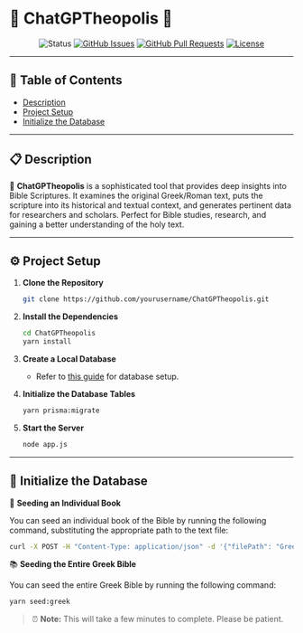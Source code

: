 # 📜 ChatGPTheopolis 📜

<div align="center">

![Status](https://img.shields.io/badge/status-active-success.svg)
[![GitHub Issues](https://img.shields.io/github/issues/nlewis84/yourrepo.svg)](https://github.com/nlewis84/ChatGPTheopolis/issues)
[![GitHub Pull Requests](https://img.shields.io/github/issues-pr/nlewis84/ChatGPTheopolis.svg)](https://github.com/nlewis84/ChatGPTheopolis/pulls)
[![License](https://img.shields.io/badge/license-MIT-blue.svg)](/LICENSE)

</div>

---

## 📑 Table of Contents
- [Description](#description)
- [Project Setup](#project-setup)
- [Initialize the Database](#initialize-the-database)

---

## 📋 Description

📖 **ChatGPTheopolis** is a sophisticated tool that provides deep insights into Bible Scriptures. It examines the original Greek/Roman text, puts the scripture into its historical and textual context, and generates pertinent data for researchers and scholars. Perfect for Bible studies, research, and gaining a better understanding of the holy text.

---

## ⚙️ Project Setup

1. **Clone the Repository**
    ```bash
    git clone https://github.com/yourusername/ChatGPTheopolis.git
    ```

2. **Install the Dependencies**
    ```bash
    cd ChatGPTheopolis
    yarn install
    ```

3. **Create a Local Database**
    - Refer to [this guide](http://yourdbguide.com) for database setup.

4. **Initialize the Database Tables**
    ```bash
    yarn prisma:migrate
    ```

5. **Start the Server**
    ```bash
    node app.js
    ```

---

## 🌱 Initialize the Database

📘 **Seeding an Individual Book**

You can seed an individual book of the Bible by running the following command, substituting the appropriate path to the text file:

```bash
curl -X POST -H "Content-Type: application/json" -d '{"filePath": "GreekTexts/1_Corinthians_Greek.txt"}' http://localhost:3000/insert
```

📚 **Seeding the Entire Greek Bible**

You can seed the entire Greek Bible by running the following command:

```bash
yarn seed:greek
```

> ⏰ **Note:** This will take a few minutes to complete. Please be patient.
